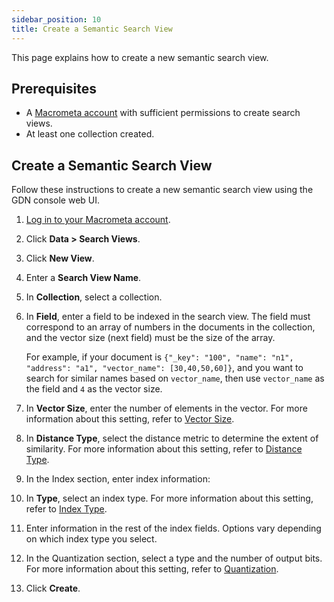```yaml
---
sidebar_position: 10
title: Create a Semantic Search View
---
```


This page explains how to create a new semantic search view.

## Prerequisites

- A [Macrometa account](https://auth-play.macrometa.io/) with sufficient permissions to create search views.
- At least one collection created.

## Create a Semantic Search View

Follow these instructions to create a new semantic search view using the GDN console web UI.

1. [Log in to your Macrometa account](https://auth-play.macrometa.io/).
2. Click **Data > Search Views**.
3. Click **New View**.
4. Enter a **Search View Name**.
5. In **Collection**, select a collection.
6. In **Field**, enter a field to be indexed in the search view. The field must correspond to an array of numbers in the documents in the collection, and the vector size (next field) must be the size of the array. 

   For example, if your document is `{"_key": "100", "name": "n1", "address": "a1", "vector_name": [30,40,50,60]}`, and you want to search for similar names based on `vector_name`, then use `vector_name` as the field and `4` as the vector size.

7. In **Vector Size**, enter the number of elements in the vector. For more information about this setting, refer to [Vector Size](../concepts/vector-size).
8.  In **Distance Type**, select the distance metric to determine the extent of similarity. For more information about this setting, refer to [Distance Type](../concepts/distance-type).
9.  In the Index section, enter index information:
   1.  In **Type**, select an index type. For more information about this setting, refer to [Index Type](../concepts/index-type).
   2.  Enter information in the rest of the index fields. Options vary depending on which index type you select.
10. In the Quantization section, select a type and the number of output bits. For more information about this setting, refer to [Quantization](../concepts/quantization).
11. Click **Create**.
